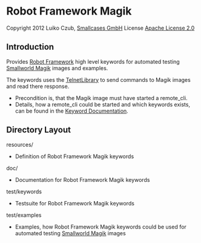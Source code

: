 Robot Framework Magik
=====================

Copyright 2012 Luiko Czub, [Smallcases GmbH]
License [Apache License 2.0]

Introduction
------------

Provides [Robot Framework] high level keywords for automated testing [Smallworld Magik] images and examples.

The keywords uses the [TelnetLibrary] to send commands to Magik images and read there response. 
* Precondition is, that the Magik image must have started a remote_cli.
* Details, how a remote_cli could be started and which keywords exists, can be found in the [Keyword Documentation].

Directory Layout
----------------

resources/
* Definition of Robot Framework Magik keywords

doc/
* Documentation for Robot Framework Magik keywords

test/keywords
* Testsuite for Robot Framework Magik keywords

test/examples
* Examples, how Robot Framework Magik keywords could be used for automated testing [Smallworld Magik] images


[Smallcases GmbH]: http://www.smallcases.de
[Apache License 2.0]: http://www.apache.org/licenses/LICENSE-2.0
[Robot Framework]: http://code.google.com/p/robotframework
[Smallworld Magik]: https://en.wikipedia.org/wiki/Magik_%28programming_language%29
[TelnetLibrary]: http://code.google.com/p/robotframework/wiki/TelnetLibrary
[Keyword Documentation]: ./doc/robot_magik_base.html